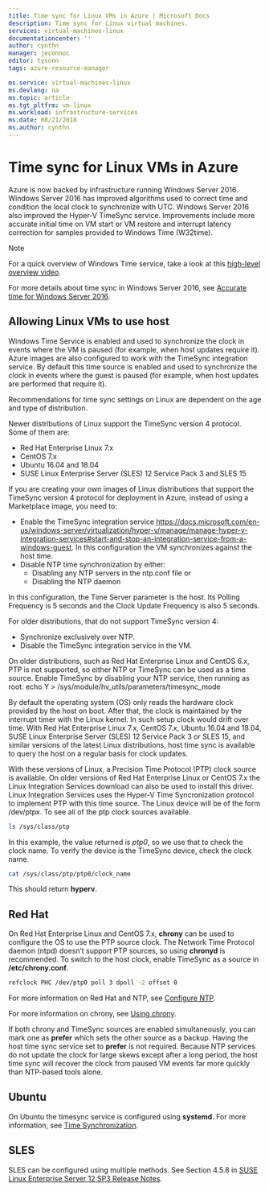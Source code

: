 ```yaml
---
title: Time sync for Linux VMs in Azure | Microsoft Docs
description: Time sync for Linux virtual machines.
services: virtual-machines-linux
documentationcenter: ''
author: cynthn
manager: jeconnoc
editor: tysonn
tags: azure-resource-manager

ms.service: virtual-machines-linux
ms.devlang: na
ms.topic: article
ms.tgt_pltfrm: vm-linux
ms.workload: infrastructure-services
ms.date: 08/21/2018
ms.author: cynthn
---
```


# Time sync for Linux VMs in Azure

Azure is now backed by infrastructure running Windows Server 2016. Windows Server 2016 has improved algorithms used to correct time and condition the local clock to synchronize with UTC.  Windows Server 2016 also improved the Hyper-V TimeSync service. Improvements include more accurate initial time on VM start or VM restore and interrupt latency correction for samples provided to Windows Time (W32time). 

>[!NOTE]
>For a quick overview of Windows Time service, take a look at this [high-level overview video](https://aka.ms/WS2016TimeVideo).
>
> For more details about time sync in Windows Server 2016, see [Accurate time for Windows Server 2016](https://docs.microsoft.com/en-us/windows-server/networking/windows-time-service/accurate-time). 





## Allowing Linux VMs to use host

Windows Time Service is enabled and used to synchronize the clock in events where the VM is paused (for example, when host updates require it). Azure images are also configured to work with the TimeSync integration service. By default this time source is enabled and used to synchronize the clock in events where the guest is paused (for example, when host updates are performed that require it). 

Recommendations for time sync settings on Linux are dependent on the age and type of distribution. 

Newer distributions of Linux support the TimeSync version 4 protocol. Some of them are:

- Red Hat Enterprise Linux 7.x 
- CentOS 7.x 
- Ubuntu 16.04 and 18.04 
- SUSE Linux Enterprise Server (SLES) 12 Service Pack 3 and SLES 15

If you are creating your own images of Linux distributions that support the TimeSync version 4 protocol for deployment in Azure, instead of using a Marketplace image, you need to:

- Enable the TimeSync integration service https://docs.microsoft.com/en-us/windows-server/virtualization/hyper-v/manage/manage-hyper-v-integration-services#start-and-stop-an-integration-service-from-a-windows-guest. In this configuration the VM synchronizes against the host time. 
- Disable NTP time synchronization by either:
	- Disabling any NTP servers in the ntp.conf file
	or
	- Disabling the NTP daemon

In this configuration, the Time Server parameter is the host.  Its Polling Frequency is 5 seconds and the Clock Update Frequency is also 5 seconds.

For older distributions, that do not support TimeSync version 4:
- Synchronize exclusively over NTP. 
- Disable the TimeSync integration service in the VM.

On older distributions, such as Red Hat Enterprise Linux and CentOS 6.x, PTP is not supported, so either NTP or TimeSync can be used as a time source. Enable TimeSync by disabling your NTP service, then running as root:
echo Y > /sys/module/hv_utils/parameters/timesync_mode


By default the operating system (OS) only reads the hardware clock provided by the host on boot. After that, the clock is maintained by the interrupt timer with the Linux kernel. In such setup clock would drift over time. With Red Hat Enterprise Linux 7.x, CentOS 7.x, Ubuntu 16.04 and 18.04, SUSE Linux Enterprise Server (SLES) 12 Service Pack 3 or SLES 15, and similar versions of the latest Linux distributions, host time sync is available to query the host on a regular basis for clock updates.
 
 
With these versions of Linux, a Precision Time Protocol (PTP) clock source is available. On older versions of Red Hat Enterprise Linux or CentOS 7.x the Linux Integration Services download can also be used to install this driver. Linux Integration Services uses the Hyper-V Time Syncronization protocol to implement PTP with this time source. The Linux device will be of the form /dev/ptpx. To see all of the ptp clock sources available.

```bash
ls /sys/class/ptp
```

In this example, the value returned is *ptp0*, so we use that to check the clock name. To verify the device is the TimeSync device, check the clock name.

```bash
cat /sys/class/ptp/ptp0/clock_name
```

This should return **hyperv**.

## Red Hat  
On Red Hat Enterprise Linux and CentOS 7.x, **chrony** can be used to configure the OS to use the PTP source clock. The Network Time Protocol daemon (ntpd) doesn’t support PTP sources, so using **chronyd** is recommended. To switch to the host clock, enable TimeSync as a source in **/etc/chrony.conf**.

```bash
refclock PHC /dev/ptp0 poll 3 dpoll -2 offset 0
```

For more information on Red Hat and NTP, see [Configure NTP](https://access.redhat.com/documentation/en-us/red_hat_enterprise_linux/7/html/system_administrators_guide/s1-configure_ntp). 

For more information on chrony, see [Using chrony](https://access.redhat.com/documentation/en-us/red_hat_enterprise_linux/7/html/system_administrators_guide/sect-using_chrony).

If both chrony and TimeSync sources are enabled simultaneously, you can mark one as **prefer** which sets the other source as a backup. Having the host time sync service set to **prefer** is not required. Because NTP services do not update the clock for large skews except after a long period, the host time sync will recover the clock from paused VM events far more quickly than NTP-based tools alone.

## Ubuntu 

On Ubuntu the timesync service is configured using **systemd**. For more information, see [Time Synchronization](https://help.ubuntu.com/lts/serverguide/NTP.html).

## SLES 

SLES can be configured using multiple methods. See Section 4.5.8 in [SUSE Linux Enterprise Server 12 SP3 Release Notes](https://www.suse.com/releasenotes/x86_64/SUSE-SLES/12-SP3/#InfraPackArch.ArchIndependent.SystemsManagement).




